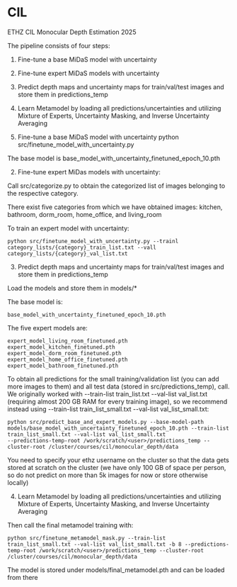 # CIL
ETHZ CIL Monocular Depth Estimation 2025


The pipeline consists of four steps:
1. Fine-tune a base MiDaS model with uncertainty
2. Fine-tune expert MiDaS models with uncertainty
3. Predict depth maps and uncertainty maps for train/val/test images and store them in predictions_temp
4. Learn Metamodel by loading all predictions/uncertainties and utilizing Mixture of Experts, Uncertainty Masking, and Inverse Uncertainty Averaging


1. Fine-tune a base MiDaS model with uncertainty
    python src/finetune_model_with_uncertainty.py

The base model is base_model_with_uncertainty_finetuned_epoch_10.pth

2. Fine-tune expert MiDas models with uncertainty:

Call src/categorize.py to obtain the categorized list of images belonging to the respective category.

There exist five categories from which we have obtained images: kitchen, bathroom, dorm_room, home_office, and living_room

To train an expert model with uncertainty: 

    python src/finetune_model_with_uncertainty.py --trainl category_lists/{category}_train_list.txt --vall category_lists/{category}_val_list.txt

3. Predict depth maps and uncertainty maps for train/val/test images and store them in predictions_temp

Load the models and store them in models/*

The base model is:

    base_model_with_uncertainty_finetuned_epoch_10.pth

The five expert models are:

    expert_model_living_room_finetuned.pth
    expert_model_kitchen_finetuned.pth
    expert_model_dorm_room_finetuned.pth
    expert_model_home_office_finetuned.pth
    expert_model_bathroom_finetuned.pth

To obtain all predictions for the small training/validation list (you can add more images to them) and all test data (stored in src/predictions_temp), call.
We originally worked with --train-list train_list.txt --val-list val_list.txt (requiring almost 200 GB RAM for every training image), so we recommend instead using --train-list train_list_small.txt --val-list val_list_small.txt:

    python src/predict_base_and_expert_models.py --base-model-path models/base_model_with_uncertainty_finetuned_epoch_10.pth --train-list train_list_small.txt --val-list val_list_small.txt
    --predictions-temp-root /work/scratch/<user>/predictions_temp --cluster-root /cluster/courses/cil/monocular_depth/data

You need to specify your ethz username <user> on the cluster so that the data gets stored at scratch on the cluster (we have only 100 GB of space per person, so do not predict on more than 5k images for now or store otherwise locally)


4. Learn Metamodel by loading all predictions/uncertainties and utilizing Mixture of Experts, Uncertainty Masking, and Inverse Uncertainty Averaging

Then call the final metamodel training with:

    python src/finetune_metamodel_mask.py --train-list train_list_small.txt --val-list val_list_small.txt -b 8 --predictions-temp-root /work/scratch/<user>/predictions_temp --cluster-root /cluster/courses/cil/monocular_depth/data

The model is stored under models/final_metamodel.pth and can be loaded from there